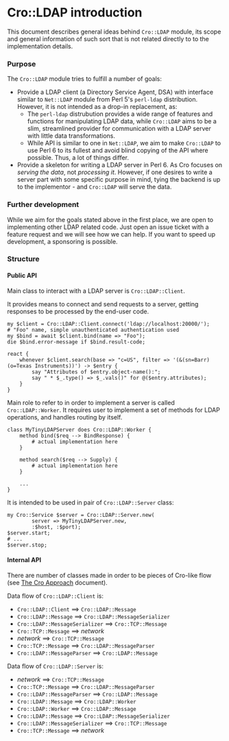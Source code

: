 # Cro::LDAP introduction

This document describes general ideas behind `Cro::LDAP` module, its
scope and general information of such sort that is not related directly
to to the implementation details.

### Purpose

The `Cro::LDAP` module tries to fulfill a number of goals:

* Provide a LDAP client (a Directory Service Agent, DSA) with interface
  similar to `Net::LDAP` module from Perl 5's `perl-ldap` distribution.
  However, it is not intended as a drop-in replacement, as:
  * The `perl-ldap` distrubution provides a wide range of features and
    functions for manipulating LDAP data, while `Cro::LDAP` aims to be a
    slim, streamlined provider for communication with a LDAP server with
    little data transformations.
  * While API is similar to one in `Net::LDAP`, we aim to make
    `Cro::LDAP` to use Perl 6 to its fullest and avoid blind copying
    of the API where possible. Thus, a lot of things differ.
* Provide a skeleton for writing a LDAP server in Perl 6. As Cro focuses
  on _serving the data_, not _processing it_. However, if one desires to
  write a server part with some specific purpose in mind, tying the
  backend is up to the implementor - and `Cro::LDAP` will serve the
  data.

### Further development

While we aim for the goals stated above in the first place, we are open
to implementing other LDAP related code. Just open an issue ticket with
a feature request and we will see how we can help. If you want to speed
up development, a sponsoring is possible.

### Structure

#### Public API

Main class to interact with a LDAP server is `Cro::LDAP::Client`.

It provides means to connect and send requests to a server, getting
responses to be processed by the end-user code.

```perl6
my $client = Cro::LDAP::Client.connect('ldap://localhost:20000/');
# "Foo" name, simple unauthenticated authentication used
my $bind = await $client.bind(name => "Foo");
die $bind.error-message if $bind.result-code;

react {
    whenever $client.search(base => "c=US", filter => '(&(sn=Barr)(o=Texas Instruments))') -> $entry {
        say "Attributes of $entry.object-name():";
        say " * $_.type() => $_.vals()" for @($entry.attributes);
    }
}
```

Main role to refer to in order to implement a server is called
`Cro::LDAP::Worker`. It requires user to implement a set of methods for
LDAP operations, and handles routing by itself.

```perl6
class MyTinyLDAPServer does Cro::LDAP::Worker {
    method bind($req --> BindResponse) {
        # actual implementation here
    }

    method search($req --> Supply) {
        # actual implementation here
    }

    ...
}
```

It is intended to be used in pair of `Cro::LDAP::Server` class:

```perl6
my Cro::Service $server = Cro::LDAP::Server.new(
        server => MyTinyLDAPServer.new,
        :$host, :$port);
$server.start;
# ...
$server.stop;
```

#### Internal API

There are number of classes made in order to be pieces of Cro-like flow
(see [The Cro Approach](docs/approach) document).

Data flow of `Cro::LDAP::Client` is:

* `Cro::LDAP::Client` ==> `Cro::LDAP::Message`
* `Cro::LDAP::Message` ==> `Cro::LDAP::MessageSerializer`
* `Cro::LDAP::MessageSerializer` ==> `Cro::TCP::Message`
* `Cro::TCP::Message` ==> *network*
* *network* ==> `Cro::TCP::Message`
*  `Cro::TCP::Message` ==> `Cro::LDAP::MessageParser`
*  `Cro::LDAP::MessageParser` ==> `Cro::LDAP::Message`

Data flow of `Cro::LDAP::Server` is:

* *network* ==> `Cro::TCP::Message`
* `Cro::TCP::Message` ==> `Cro::LDAP::MessageParser`
* `Cro::LDAP::MessageParser` ==> `Cro::LDAP::Message`
* `Cro::LDAP::Message` ==> `Cro::LDAP::Worker`
* `Cro::LDAP::Worker` ==> `Cro::LDAP::Message`
* `Cro::LDAP::Message` ==> `Cro::LDAP::MessageSerializer`
* `Cro::LDAP::MessageSerializer` ==> `Cro::TCP::Message`
* `Cro::TCP::Message` ==> *network*
